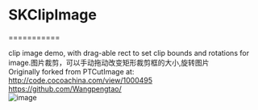 # SKClipImage
 ===========

clip image demo, with drag-able rect to set clip bounds and rotations for image.图片裁剪，可以手动拖动改变矩形裁剪框的大小,旋转图片<br>
Originally forked from PTCutImage at: http://code.cocoachina.com/view/1000495
<br>
 https://github.com/Wangpengtao/
 <br>
  ![image](https://img2020.cnblogs.com/blog/837089/202112/837089-20211224170306231-861039418.jpg)  <br>

